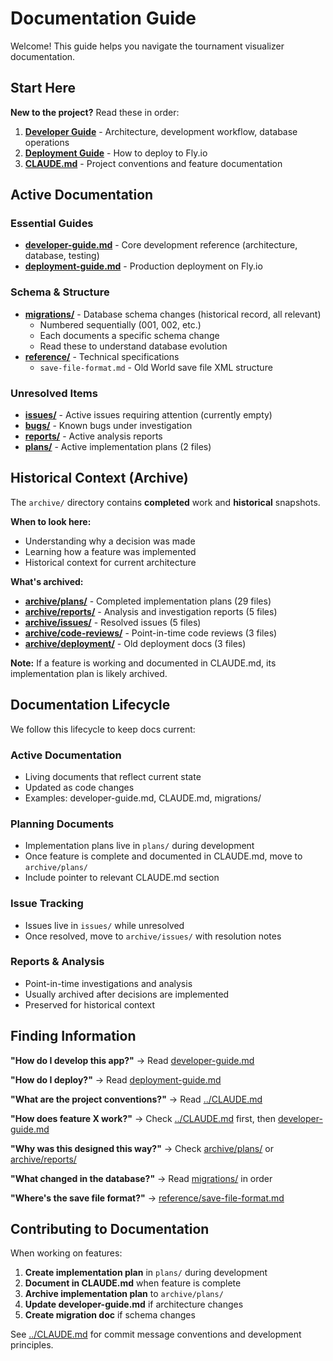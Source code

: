 # Documentation Guide

Welcome! This guide helps you navigate the tournament visualizer documentation.

## Start Here

**New to the project?** Read these in order:

1. **[Developer Guide](developer-guide.md)** - Architecture, development workflow, database operations
2. **[Deployment Guide](deployment-guide.md)** - How to deploy to Fly.io
3. **[CLAUDE.md](../CLAUDE.md)** - Project conventions and feature documentation

## Active Documentation

### Essential Guides
- **[developer-guide.md](developer-guide.md)** - Core development reference (architecture, database, testing)
- **[deployment-guide.md](deployment-guide.md)** - Production deployment on Fly.io

### Schema & Structure
- **[migrations/](migrations/)** - Database schema changes (historical record, all relevant)
  - Numbered sequentially (001, 002, etc.)
  - Each documents a specific schema change
  - Read these to understand database evolution
- **[reference/](reference/)** - Technical specifications
  - `save-file-format.md` - Old World save file XML structure

### Unresolved Items
- **[issues/](issues/)** - Active issues requiring attention (currently empty)
- **[bugs/](bugs/)** - Known bugs under investigation
- **[reports/](reports/)** - Active analysis reports
- **[plans/](plans/)** - Active implementation plans (2 files)

## Historical Context (Archive)

The `archive/` directory contains **completed** work and **historical** snapshots.

**When to look here:**
- Understanding why a decision was made
- Learning how a feature was implemented
- Historical context for current architecture

**What's archived:**
- **[archive/plans/](archive/plans/)** - Completed implementation plans (29 files)
- **[archive/reports/](archive/reports/)** - Analysis and investigation reports (5 files)
- **[archive/issues/](archive/issues/)** - Resolved issues (5 files)
- **[archive/code-reviews/](archive/code-reviews/)** - Point-in-time code reviews (3 files)
- **[archive/deployment/](archive/deployment/)** - Old deployment docs (3 files)

**Note:** If a feature is working and documented in CLAUDE.md, its implementation plan is likely archived.

## Documentation Lifecycle

We follow this lifecycle to keep docs current:

### Active Documentation
- Living documents that reflect current state
- Updated as code changes
- Examples: developer-guide.md, CLAUDE.md, migrations/

### Planning Documents
- Implementation plans live in `plans/` during development
- Once feature is complete and documented in CLAUDE.md, move to `archive/plans/`
- Include pointer to relevant CLAUDE.md section

### Issue Tracking
- Issues live in `issues/` while unresolved
- Once resolved, move to `archive/issues/` with resolution notes

### Reports & Analysis
- Point-in-time investigations and analysis
- Usually archived after decisions are implemented
- Preserved for historical context

## Finding Information

**"How do I develop this app?"**
→ Read [developer-guide.md](developer-guide.md)

**"How do I deploy?"**
→ Read [deployment-guide.md](deployment-guide.md)

**"What are the project conventions?"**
→ Read [../CLAUDE.md](../CLAUDE.md)

**"How does feature X work?"**
→ Check [../CLAUDE.md](../CLAUDE.md) first, then [developer-guide.md](developer-guide.md)

**"Why was this designed this way?"**
→ Check [archive/plans/](archive/plans/) or [archive/reports/](archive/reports/)

**"What changed in the database?"**
→ Read [migrations/](migrations/) in order

**"Where's the save file format?"**
→ [reference/save-file-format.md](reference/save-file-format.md)

## Contributing to Documentation

When working on features:

1. **Create implementation plan** in `plans/` during development
2. **Document in CLAUDE.md** when feature is complete
3. **Archive implementation plan** to `archive/plans/`
4. **Update developer-guide.md** if architecture changes
5. **Create migration doc** if schema changes

See [../CLAUDE.md](../CLAUDE.md) for commit message conventions and development principles.
